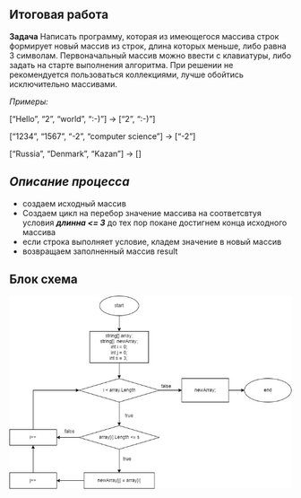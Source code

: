 ## Итоговая работа 

**Задача** 
Написать программу, которая из имеющегося массива строк формирует новый массив из строк, длина которых меньше, либо равна 3 символам. Первоначальный массив можно ввести с клавиатуры, либо задать на старте выполнения алгоритма. При решении не рекомендуется пользоваться коллекциями, лучше обойтись исключительно массивами.

*Примеры:*

[“Hello”, “2”, “world”, “:-)”] → [“2”, “:-)”]

[“1234”, “1567”, “-2”, “computer science”] → [“-2”]

[“Russia”, “Denmark”, “Kazan”] → []

## *Описание процесса*

- создаем исходный массив
- Создаем цикл на перебор значение массива на соответсвтуя условия _**длинна <= 3**_  до тех пор покане достигнем конца исходного массива
- если строка выполняет условие, кладем значение в новый массив
- возвращаем заполненный массив result


## Блок схема

![блок](BlokS.jpg) 